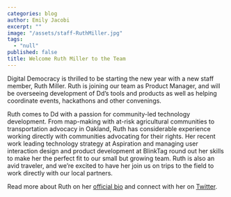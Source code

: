 ```yaml
---
categories: blog
author: Emily Jacobi
excerpt: ""
image: "/assets/staff-RuthMiller.jpg"
tags: 
  - "null"
published: false
title: Welcome Ruth Miller to the Team
---
```



Digital Democracy is thrilled to be starting the new year with a new staff member, Ruth Miller. Ruth is joining our team as Product Manager, and will be overseeing development of Dd’s tools and products as well as helping coordinate events, hackathons and other convenings. 

Ruth comes to Dd with a passion for community-led technology development. From map-making with at-risk agricultural communities to transportation advocacy in Oakland, Ruth has considerable experience working directly with communities advocating for their rights. Her recent work leading technology strategy at Aspiration and managing user interaction design and product development at BlinkTag round out her skills to make her the perfect fit to our small but growing team. Ruth is also an avid traveler, and we’re excited to have her join us on trips to the field to work directly with our local partners.

Read more about Ruth on her [official bio](https://www.digital-democracy.org/team/ruth-miller/) and connect with her on [Twitter](https://twitter.com/mcplanner).